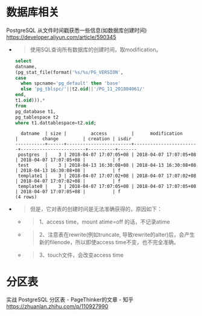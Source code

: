 
# 数据库相关

PostgreSQL 从文件时间戳获悉一些信息(如数据库创建时间) https://developer.aliyun.com/article/590345
- > 使用SQL查询所有数据库的创建时间，取modification。
  ```sql
  select   
  datname,  
  (pg_stat_file(format('%s/%s/PG_VERSION',  
  case   
    when spcname='pg_default' then 'base'   
    else 'pg_tblspc/'||t2.oid||'/PG_11_201804061/'    
  end,  
  t1.oid))).*    
  from   
  pg_database t1,    
  pg_tablespace t2   
  where t1.dattablespace=t2.oid;  
  ```
  ```console
    datname  | size |         access         |      modification      |         change         | creation | isdir   
  -----------+------+------------------------+------------------------+------------------------+----------+-------  
   postgres  |    3 | 2018-04-07 17:07:05+08 | 2018-04-07 17:07:05+08 | 2018-04-07 17:07:05+08 |          | f  
   test      |    3 | 2018-04-13 16:30:08+08 | 2018-04-13 16:30:08+08 | 2018-04-13 16:30:08+08 |          | f  
   template1 |    3 | 2018-04-07 17:07:02+08 | 2018-04-07 17:07:02+08 | 2018-04-07 17:07:02+08 |          | f  
   template0 |    3 | 2018-04-07 17:07:05+08 | 2018-04-07 17:07:05+08 | 2018-04-07 17:07:05+08 |          | f  
  (4 rows)  
  ```
- > 但是，它对表的创建时间是无法准确获得的，原因如下：
  * > 1、access time，mount atime=off 的话，不记录atime
  * > 2、注意表在rewrite(例如truncate, 导致rewrite的alter)后，会产生新的filenode，所以即使access time不变，也不完全准确。
  * > 3、touch文件，会改变access time

# 分区表

实战 PostgreSQL 分区表 - PageThinker的文章 - 知乎 https://zhuanlan.zhihu.com/p/110927990
